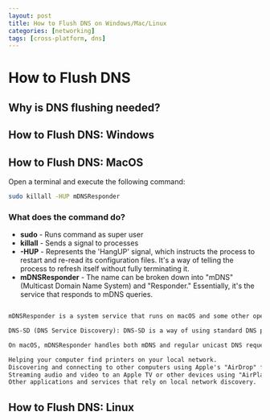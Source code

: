 ```yaml
---
layout: post
title: How to Flush DNS on Windows/Mac/Linux
categories: [networking]
tags: [cross-platform, dns]
---
```


# How to Flush DNS

## Why is DNS flushing needed?

## How to Flush DNS: Windows

## How to Flush DNS: MacOS
Open a terminal and execute the following command: 
```bash
sudo killall -HUP mDNSResponder
```
### What does the command do?
* **sudo** - Runs command as super user
* **killall** - Sends a signal to processes
* **-HUP** - Represents the 'HangUP' signal, which instructs the process to restart and re-read its configuration files. It's a way of telling the process to refresh itself without fully terminating it.
* **mDNSResponder** - The name can be broken down into "mDNS" (Multicast Domain Name System) and "Responder." Essentially, it's the service that responds to mDNS queries.  
```md

mDNSResponder is a system service that runs on macOS and some other operating systems. Its primary function is to facilitate the use of DNS-SD (DNS Service Discovery) and mDNS (Multicast Domain Name System) protocols.  

DNS-SD (DNS Service Discovery): DNS-SD is a way of using standard DNS programming interfaces, servers, and packet formats to browse the network for services. It's a way for devices and applications to advertise their services on a local network. When combined with mDNS, it allows for seamless service and device discovery without any centralized configuration or service.

On macOS, mDNSResponder handles both mDNS and regular unicast DNS requests. This service is essential for tasks like:  

Helping your computer find printers on your local network.
Discovering and connecting to other computers using Apple's "AirDrop" feature.
Streaming audio and video to an Apple TV or other devices using "AirPlay."
Other applications and services that rely on local network discovery.

```
## How to Flush DNS: Linux
